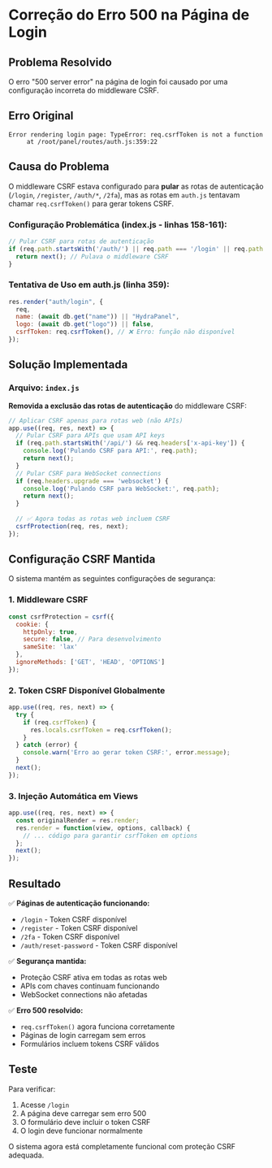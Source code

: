 # Correção do Erro 500 na Página de Login

## Problema Resolvido
O erro "500 server error" na página de login foi causado por uma configuração incorreta do middleware CSRF.

## Erro Original
```
Error rendering login page: TypeError: req.csrfToken is not a function 
     at /root/panel/routes/auth.js:359:22
```

## Causa do Problema
O middleware CSRF estava configurado para **pular** as rotas de autenticação (`/login`, `/register`, `/auth/*`, `/2fa`), mas as rotas em `auth.js` tentavam chamar `req.csrfToken()` para gerar tokens CSRF.

### Configuração Problemática (index.js - linhas 158-161):
```javascript
// Pular CSRF para rotas de autenticação
if (req.path.startsWith('/auth/') || req.path === '/login' || req.path === '/register' || req.path === '/2fa') {
  return next(); // Pulava o middleware CSRF
}
```

### Tentativa de Uso em auth.js (linha 359):
```javascript
res.render("auth/login", {
  req,
  name: (await db.get("name")) || "HydraPanel",
  logo: (await db.get("logo")) || false,
  csrfToken: req.csrfToken(), // ❌ Erro: função não disponível
});
```

## Solução Implementada

### Arquivo: `index.js`
**Removida a exclusão das rotas de autenticação** do middleware CSRF:

```javascript
// Aplicar CSRF apenas para rotas web (não APIs)
app.use((req, res, next) => {
  // Pular CSRF para APIs que usam API keys
  if (req.path.startsWith('/api/') && req.headers['x-api-key']) {
    console.log('Pulando CSRF para API:', req.path);
    return next();
  }
  // Pular CSRF para WebSocket connections
  if (req.headers.upgrade === 'websocket') {
    console.log('Pulando CSRF para WebSocket:', req.path);
    return next();
  }
  
  // ✅ Agora todas as rotas web incluem CSRF
  csrfProtection(req, res, next);
});
```

## Configuração CSRF Mantida

O sistema mantém as seguintes configurações de segurança:

### 1. Middleware CSRF
```javascript
const csrfProtection = csrf({ 
  cookie: {
    httpOnly: true,
    secure: false, // Para desenvolvimento
    sameSite: 'lax'
  },
  ignoreMethods: ['GET', 'HEAD', 'OPTIONS']
});
```

### 2. Token CSRF Disponível Globalmente
```javascript
app.use((req, res, next) => {
  try {
    if (req.csrfToken) {
      res.locals.csrfToken = req.csrfToken();
    }
  } catch (error) {
    console.warn('Erro ao gerar token CSRF:', error.message);
  }
  next();
});
```

### 3. Injeção Automática em Views
```javascript
app.use((req, res, next) => {
  const originalRender = res.render;
  res.render = function(view, options, callback) {
    // ... código para garantir csrfToken em options
  };
  next();
});
```

## Resultado

✅ **Páginas de autenticação funcionando:**
- `/login` - Token CSRF disponível
- `/register` - Token CSRF disponível  
- `/2fa` - Token CSRF disponível
- `/auth/reset-password` - Token CSRF disponível

✅ **Segurança mantida:**
- Proteção CSRF ativa em todas as rotas web
- APIs com chaves continuam funcionando
- WebSocket connections não afetadas

✅ **Erro 500 resolvido:**
- `req.csrfToken()` agora funciona corretamente
- Páginas de login carregam sem erros
- Formulários incluem tokens CSRF válidos

## Teste
Para verificar:
1. Acesse `/login`
2. A página deve carregar sem erro 500
3. O formulário deve incluir o token CSRF
4. O login deve funcionar normalmente

O sistema agora está completamente funcional com proteção CSRF adequada.